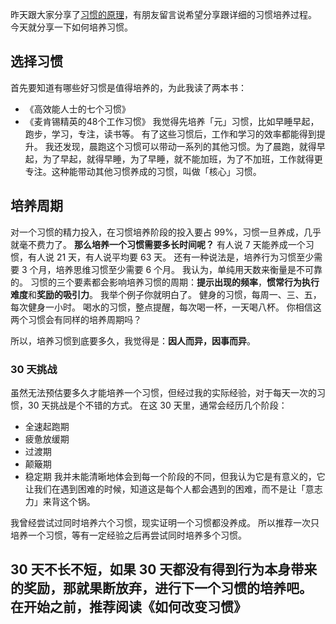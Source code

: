 昨天跟大家分享了[习惯的原理](http://www.jianshu.com/p/3525376f7a92)，有朋友留言说希望分享跟详细的习惯培养过程。
今天就分享一下如何培养习惯。
## 选择习惯
首先要知道有哪些好习惯是值得培养的，为此我读了两本书：
* 《高效能人士的七个习惯》
* 《麦肯锡精英的48个工作习惯》
我觉得先培养「元」习惯，比如早睡早起，跑步，学习，专注，读书等。
有了这些习惯后，工作和学习的效率都能得到提升。
我还发现，晨跑这个习惯可以带动一系列的其他习惯。为了晨跑，就得早起，为了早起，就得早睡，为了早睡，就不能加班，为了不加班，工作就得更专注。这种能带动其他习惯养成的习惯，叫做「核心」习惯。
## 培养周期
对一个习惯的精力投入，在习惯培养阶段的投入要占 99%，习惯一旦养成，几乎就毫不费力了。
**那么培养一个习惯需要多长时间呢？**
有人说 7 天能养成一个习惯，有人说 21 天，有人说平均要 63 天。
还有一种说法是，培养行为习惯至少需要 3 个月，培养思维习惯至少需要 6 个月。
我认为，单纯用天数来衡量是不可靠的。
习惯的三个要素都会影响培养习惯的周期：**提示出现的频率**，**惯常行为执行难度**和**奖励的吸引力**。
我举个例子你就明白了。
健身的习惯，每周一、三、五，每次健身一小时。
喝水的习惯，整点提醒，每次喝一杯，一天喝八杯。
你相信这两个习惯会有同样的培养周期吗？

所以，培养习惯到底要多久，我觉得是：**因人而异，因事而异**。
### 30 天挑战
虽然无法预估要多久才能培养一个习惯，但经过我的实际经验，对于每天一次的习惯，30 天挑战是个不错的方式。
在这 30 天里，通常会经历几个阶段：
* 全速起跑期
* 疲惫放缓期
* 过渡期
* 颠簸期
* 稳定期
我并未能清晰地体会到每一个阶段的不同，但我认为它是有意义的，它让我们在遇到困难的时候，知道这是每个人都会遇到的困难，而不是让「意志力」来背这个锅。

我曾经尝试过同时培养六个习惯，现实证明一个习惯都没养成。
所以推荐一次只培养一个习惯，等有一定经验之后再尝试同时培养多个习惯。

30 天不长不短，如果 30 天都没有得到行为本身带来的奖励，那就果断放弃，进行下一个习惯的培养吧。
在开始之前，推荐阅读《如何改变习惯》
---